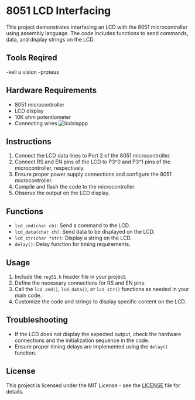 
# 8051 LCD Interfacing

This project demonstrates interfacing an LCD with the 8051 microcontroller using assembly language. The code includes functions to send commands, data, and display strings on the LCD.

## Tools Reqired
-keil u vision
-proteus

## Hardware Requirements

- 8051 microcontroller
- LCD display
- 10K ohm potentiometer
- Connecting wires
![lcdsisppp](https://github.com/user-attachments/assets/6eb8ae30-bc71-4b99-bdac-fd1f763c59b6)

## Instructions

1. Connect the LCD data lines to Port 2 of the 8051 microcontroller.
2. Connect RS and EN pins of the LCD to P3^0 and P3^1 pins of the microcontroller, respectively.
3. Ensure proper power supply connections and configure the 8051 microcontroller.
4. Compile and flash the code to the microcontroller.
5. Observe the output on the LCD display.

## Functions

- `lcd_cmd(char ch)`: Send a command to the LCD.
- `lcd_data(char ch)`: Send data to be displayed on the LCD.
- `lcd_str(char *str)`: Display a string on the LCD.
- `delay()`: Delay function for timing requirements.

## Usage

1. Include the `reg51.h` header file in your project.
2. Define the necessary connections for RS and EN pins.
3. Call the `lcd_cmd()`, `lcd_data()`, or `lcd_str()` functions as needed in your main code.
4. Customize the code and strings to display specific content on the LCD.

## Troubleshooting

- If the LCD does not display the expected output, check the hardware connections and the initialization sequence in the code.
- Ensure proper timing delays are implemented using the `delay()` function.


  

## License

This project is licensed under the MIT License - see the [LICENSE](LICENSE) file for details.
